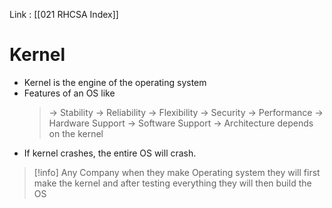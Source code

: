 Link : [[021 RHCSA Index]]
# Kernel
- Kernel is the engine of the operating system
- Features of an OS like
	>&rarr; Stability
	&rarr; Reliability
	&rarr; Flexibility
	&rarr; Security
	&rarr; Performance
	&rarr; Hardware Support
	&rarr; Software Support
	&rarr; Architecture
	depends on the kernel
- If kernel crashes, the entire OS will crash.



> [!info]
>Any Company when they make Operating system they will first make the kernel and after testing everything they will then build the OS 
